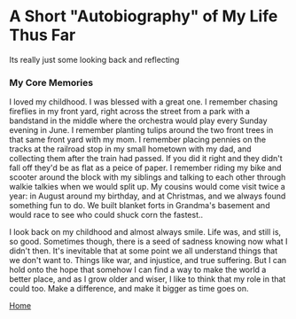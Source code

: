 # A Short "Autobiography" of My Life Thus Far
Its really just some looking back and reflecting
### My Core Memories 
I loved my childhood. I was blessed with a great one. I remember chasing fireflies in my front yard, right across the street from a park with a bandstand in the middle where the orchestra would play every Sunday evening in June. I remember planting tulips around the two front trees in that same front yard with my mom. I remember placing pennies on the tracks at the railroad stop in my small hometown with my dad, and collecting them after the train had passed. If you did it right and they didn't fall off they'd be as flat as a peice of paper. I remember riding my bike and scooter around the block with my siblings and talking to each other through walkie talkies when we would split up. My cousins would come visit twice a year: in August around my birthday, and at Christmas, and we always found something fun to do. We built blanket forts in Grandma's basement and would race to see who could shuck corn the fastest..

I look back on my childhood and almost always smile. Life was, and still is, so good. Sometimes though, there is a seed of sadness knowing now what I didn't then. It's inevitable that at some point we all understand things that we don't want to. Things like war, and injustice, and true suffering. But I can hold onto the hope that somehow I can find a way to make the world a better place, and as I grow older and wiser, I like to think that my role in that could too. Make a difference, and make it bigger as time goes on. 

[Home](README.md)
